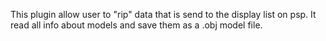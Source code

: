 This plugin allow user to "rip" data that is send to the display list on psp. It read all info about models and save them as a .obj model file.